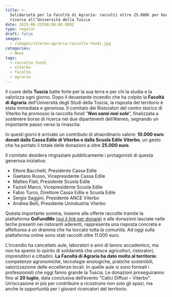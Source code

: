 ```yaml
---
title: >-
  Solidarietà per la Facoltà di Agraria: raccolti oltre 25.000€ per borse di
  ricerca all’Università della Tuscia
date: 2025-06-25T00:00:00.000Z
type: regular
draft: false
images:
  - /images/viterbo-agraria-raccolta-fondi.jpg
categories:
  - News
tags:
  - raccolta fondi
  - viterbo
  - facoltà
  - agraria
---
```


Il cuore della **Tuscia** batte forte per la sua terra e per chi la studia e la valorizza ogni giorno. Dopo il devastante incendio che ha colpito la **Facoltà di Agraria** dell’Università degli Studi della Tuscia, la risposta del territorio è stata immediata e generosa. Il comitato dei Ristoratori del centro storico di Viterbo ha promosso la raccolta fondi "***Non sarai mai sola***", finalizzata a sostenere borse di ricerca nei due dipartimenti dell’Ateneo, segnando un importante passo verso la rinascita.

In questi giorni è arrivato un contributo di straordinario valore: **10.000 euro donati dalla Cassa Edile di Viterbo e dalla Scuola Edile Viterbo**, un gesto che ha portato il totale delle donazioni a oltre **25.000 euro**.

Il comitato desidera ringraziare pubblicamente i protagonisti di questa generosa iniziativa:

* Ettore Bacchelli, Presidente Cassa Edile
* Gaetano Russo, Vicepresidente Cassa Edile
* Matteo Flati, Presidente Scuola Edile
* Fazioli Marco, Vicepresidente Scuola Edile
* Fabio Turco, Direttore Cassa Edile e Scuola Edile
* Sergio Saggini, Presidente ANCE Viterbo
* Andrea Belli, Presidente Unindustria Viterbo

Questa importante somma, insieme alle offerte raccolte tramite la piattaforma **GoFundMe** [(qui il link per donare)](https://www.gofundme.com/f/non-sarai-mai-sola-unitus?attribution_id=sl:f9015021-b9b1-4f34-9019-2de58c90ee00\&utm_campaign=natman_sharesheet_dash\&utm_medium=customer\&utm_source=copy_link) e alle donazioni lasciate nelle teche presenti nei ristoranti aderenti, rappresenta una risposta concreta e affettuosa a un dramma che ha toccato tutta la comunità. Ad oggi sulla piattaforma online sono stati raccolti oltre 11.000 euro.

L'incendio ha cancellato aule, laboratori e anni di lavoro accademico, ma non ha spento lo spirito di solidarietà che unisce agricoltori, ristoratori, imprenditori e cittadini. **La Facoltà di Agraria ha dato molto al territorio**: competenze agronomiche, tecnologie enologiche, pratiche sostenibili, valorizzazione delle eccellenze locali. In quelle aule si sono formati i professionisti che oggi fanno grande la Tuscia. Le donazioni proseguiranno fino al **20 luglio**, data conclusiva dell’evento “Calici Diffusi – Viterbo”. Un’occasione in più per contribuire a ricostruire non solo gli spazi, ma anche le opportunità per i giovani ricercatori del territorio.
